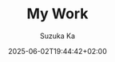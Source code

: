 ---
title: 'My Work'
# Description shown on the album page. Rendered as markdown to enable adding links and some formatting.
description: "A **selection** of some of my work."
date: '2025-06-02T19:44:42+02:00' # Used for sorting (newest first)
author: Suzuka Ka
draft: false
# categories: ["gamedev", "art"]
# main_classes: 'pixel-font' # classes for <main> element. Allows customization of each page. Example of use: add a class from `fonts.scss` to change the page font. (consolas-font, handwritten-font, etc).

## INFO Menus https://gohugo.io/content-management/menus/
# menus:
#     main:
#         name: Name in the menu
#         weight: 10
#     footer:

## params:
# GALLERY DISPLAY SETTINGS
# private: true # If true, this gallery does won't show in lists, RSS, sitemaps, etc. On list pages, use cascade to hide descendants.
# featured: true # If true the gallery will be featured in home with a BIG picture (even if private).
# featured_gallery: true # If true, the gallery will be featured in the home page (with an smaller size) (even if private).
# featured_image: images/this is a random name.jpg # Name of the image file used for the album thumbnail. If NOT set, the first image which contains "feature" in its filename is used, otherwise the first image in the album.
# featured_image_hover: images/this is a random name.jpg # Image that displays when hovering the album. If NOT set, the first image which contains "hover" in its filename will be used.
# hover_color: rgba(255, 94, 0, 0.57) # Hover for the bloom color (in dark theme) when hovering a gallery. If not set, gets the most predominant color in the hover image.

# APPEARANCE SETTINGS
# accent_color = "#ff168a" # customize the color for links, etc in the page
feature_image_background_color: "#4682B4" # If the featured_image has transparency, change this color for customizing the background color (default: transparent)
# theme: light # Forces a theme for the gallery (possible values: dark/light). Defaults to defaultTheme from configuration.
transparent_bg_for_gifs: true # if true, the background of the .gif's will be transparent
transparent_bg_for_pngs: true # if true, the background of the .png's will be transparent
# show_text_on_top: true # if true, shows the markdown text on top of the gallery. If false or NOT set, shows the markdown at the bottom
# content_centered: true # if true, the markdown content (text) of a gallery will be centered (only recommende if you plan to add very few text)

# SORTING SETTINGS
# weight: 1 # can be used to adjust sort order.
# sort_by: Params.weight # property used for sorting IMAGES in the album. Default is Name (filename), but can also be Date. Or Params.weight, Params.src
# sort_order: desc # sort order. Default is asc. (asc/desc)

# DEBUG OPTIONS
print_debug_resource_date: true # If true, shows a 'date' field in the debug
print_debug_resource_weight: true # If true, shows a 'weight' field in the debug

# resources:
#   - src: images/cat-1.jpg # NOTE don't forget the relative route! (If the image is inside 'images/' add it!)
#     title: Brown tabby cat on white stairs
#     params:
#       cover: true
#       date: 2024-02-18T13:04:30+0100
#       weight: 20

# related_pages = [""] # If set, these pages (up to 3) will be displayed in the related section for this page. Useful when you want to be sure that a page appears as related
---